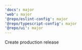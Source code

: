 ```yaml
---
'docs': major
'web': major
'@repo/eslint-config': major
'@repo/typescript-config': major
'@repo/ui': major
---
```


Create production release
